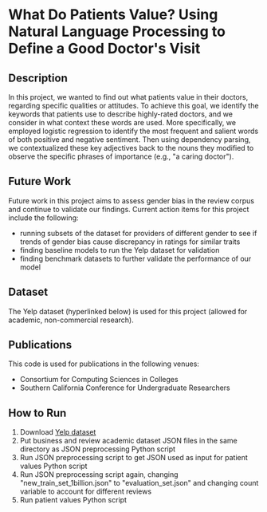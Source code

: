 # What Do Patients Value? Using Natural Language Processing to Define a Good Doctor's Visit

## Description
In this project, we wanted to find out what patients value in their doctors, regarding specific qualities or attitudes. To achieve this goal, we identify the keywords that patients use to describe 
highly-rated doctors, and we consider in what context these words are used. More specifically, we employed logistic regression to identify the most frequent and salient words of both positive and 
negative sentiment. Then using dependency parsing, we contextualized these key adjectives back to the nouns they modified to observe the specific phrases of importance (e.g., "a 
caring doctor").

## Future Work
Future work in this project aims to assess gender bias in the review corpus and continue to validate our findings. Current action items for this project include the following:

* running subsets of the dataset for providers of different gender to see if trends of gender bias cause discrepancy in ratings for similar traits
* finding baseline models to run the Yelp dataset for validation
* finding benchmark datasets to further validate the performance of our model

## Dataset
The Yelp dataset (hyperlinked below) is used for this project (allowed for academic, non-commercial research).

## Publications
This code is used for publications in the following venues:
* Consortium for Computing Sciences in Colleges
* Southern California Conference for Undergraduate Researchers

## How to Run
1. Download [Yelp dataset](https://www.yelp.com/dataset)
2. Put business and review academic dataset JSON files in the same directory as JSON preprocessing Python script
3. Run JSON preprocessing script to get JSON used as input for patient values Python script
4. Run JSON preprocessing script again, changing "new_train_set_1billion.json" to "evaluation_set.json" and changing count variable to account for different reviews
5. Run patient values Python script
